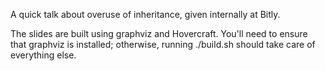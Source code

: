 A quick talk about overuse of inheritance, given internally at Bitly.

The slides are built using graphviz and Hovercraft.
You'll need to ensure that graphviz is installed; otherwise,
running ./build.sh should take care of everything else.
